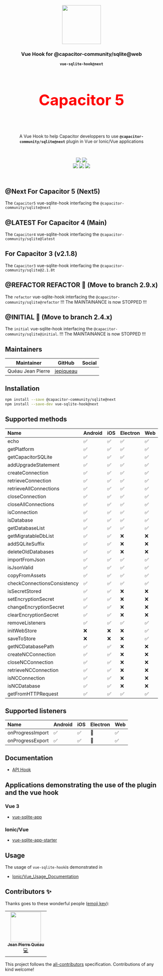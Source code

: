 <p align="center"><br><img src="https://avatars3.githubusercontent.com/u/16580653?v=4" width="128" height="128" /></p>

<h3 align="center">Vue Hook for @capacitor-community/sqlite@web</h3>
<p align="center"><strong><code>vue-sqlite-hook@next</code></strong></p>
<br>
<p align="center" style="font-size:50px;color:red"><strong>Capacitor 5</strong></p><br>
<p align="center">
  A Vue Hook to help Capacitor developpers to use <strong><code>@capacitor-community/sqlite@next</code></strong> plugin in Vue or Ionic/Vue applications
</p>
<br>
<p align="center">
    <img src="https://img.shields.io/maintenance/yes/2022?style=flat-square" />
    <a href="https://www.npmjs.com/package/vue-sqlite-hook"><img src="https://img.shields.io/npm/l/vue-sqlite-hook?style=flat-square" /></a>
<br>
  <a href="https://www.npmjs.com/package/vue-sqlite-hook"><img src="https://img.shields.io/npm/dw/vue-sqlite-hook?style=flat-square" /></a>
  <a href="https://www.npmjs.com/package/vue-sqlite-hook"><img src="https://img.shields.io/npm/v/vue-sqlite-hook?style=flat-square" /></a>
<!-- ALL-CONTRIBUTORS-BADGE:START - Do not remove or modify this section -->
<a href="#contributors-"><img src="https://img.shields.io/badge/all%20contributors-1-orange?style=flat-square" /></a>
<!-- ALL-CONTRIBUTORS-BADGE:END -->
</p>
<br>

## @Next For Capacitor 5 (Next5)

The `Capacitor5` vue-sqlite-hook interfacing the `@capacitor-community/sqlite@next`

## @LATEST For Capacitor 4 (Main)

The `Capacitor4` vue-sqlite-hook interfacing the `@capacitor-community/sqlite@latest`

## For Capacitor 3 (v2.1.8)

The `Capacitor3` vue-sqlite-hook interfacing the `@capacitor-community/sqlite@2.1.8t`

## @REFACTOR REFACTOR 🚀 (Move to branch 2.9.x)

The `refactor` vue-sqlite-hook interfacing the `@capacitor-community/sqlite@refactor` !!! The MAINTAINANCE is now STOPPED !!!

## @INITIAL 🛑 (Move to branch 2.4.x)

The `initial` vue-sqlite-hook interfacing the `@capacitor-community/sqlite@initial`. !!! The MAINTAINANCE is now STOPPED !!!
<br>


## Maintainers

| Maintainer        | GitHub                                    | Social |
| ----------------- | ----------------------------------------- | ------ |
| Quéau Jean Pierre | [jepiqueau](https://github.com/jepiqueau) |        |


## Installation

```bash
npm install --save @capacitor-community/sqlite@next
npm install --save-dev vue-sqlite-hook@next
```

## Supported methods

| Name                        | Android | iOS | Electron | Web |
| :-------------------------- | :------ | :-- | :------- | :-- |
| echo                        | ✅      | ✅   | ✅       | ✅  |
| getPlatform                 | ✅      | ✅   | ✅       | ✅  |
| getCapacitorSQLite          | ✅      | ✅   | ✅       | ✅  |
| addUpgradeStatement         | ✅      | ✅   | ✅       | ✅  |
| createConnection            | ✅      | ✅   | ✅       | ✅  |
| retrieveConnection          | ✅      | ✅   | ✅       | ✅  |
| retrieveAllConnections      | ✅      | ✅   | ✅       | ✅  |
| closeConnection             | ✅      | ✅   | ✅       | ✅  |
| closeAllConnections         | ✅      | ✅   | ✅       | ✅  |
| isConnection                | ✅      | ✅   | ✅       | ✅  |
| isDatabase                  | ✅      | ✅   | ✅       | ✅  |
| getDatabaseList             | ✅      | ✅   | ✅       | ✅  |
| getMigratableDbList         | ✅      | ✅   | ❌       | ❌  |
| addSQLiteSuffix             | ✅      | ✅   | ❌       | ❌  |
| deleteOldDatabases          | ✅      | ✅   | ❌       | ❌  |
| importFromJson              | ✅      | ✅   | ✅       | ✅  |
| isJsonValid                 | ✅      | ✅   | ✅       | ✅  |
| copyFromAssets              | ✅      | ✅   | ✅       | ✅  |
| checkConnectionsConsistency | ✅      | ✅   | ✅       | ✅  |
| isSecretStored              | ✅      | ✅   | ❌       | ❌  |
| setEncryptionSecret         | ✅      | ✅   | ❌       | ❌  |
| changeEncryptionSecret      | ✅      | ✅   | ❌       | ❌  |
| clearEncryptionSecret       | ✅      | ✅   | ❌       | ❌  |
| removeListeners             | ✅      | ✅   | ✅       | ✅  |
| initWebStore                | ❌      | ❌   | ❌       | ✅  |
| saveToStore                 | ❌      | ❌   | ❌       | ✅  |
| getNCDatabasePath           | ✅      | ✅   | ❌       | ❌  |
| createNCConnection          | ✅      | ✅   | ❌       | ❌  |
| closeNCConnection           | ✅      | ✅   | ❌       | ❌  |
| retrieveNCConnection        | ✅      | ✅   | ❌       | ❌  |
| isNCConnection              | ✅      | ✅   | ❌       | ❌  |
| isNCDatabase                | ✅      | ✅   | ❌       | ❌  |
| getFromHTTPRequest          | ✅      | ✅   | ✅       | ✅  |

## Supported listeners

| Name             | Android | iOS | Electron | Web |
| :--------------- | :------ | :-- | :------- | :-- |
| onProgressImport | ✅      | ✅   | 🚧       | ✅  |
| onProgressExport | ✅      | ✅   | 🚧       | ✅  |


## Documentation

- [API Hook](https://github.com/jepiqueau/vue-sqlite-hook/tree/main/docs/APIHook.md)


## Applications demonstrating the use of the plugin and the vue hook

### Vue 3
 - [vue-sqlite-app](https://github.com/jepiqueau/vue-sqlite-app)

### Ionic/Vue
 - [vue-sqlite-app-starter](https://github.com/jepiqueau/vue-sqlite-app-starter)


## Usage

The usage of `vue-sqlite-hook`is demonstrated in

- [Ionic/Vue_Usage_Documentation](https://github.com/capacitor-community/sqlite/blob/master/docs/Ionic-Vue-Usage.md)




## Contributors ✨

Thanks goes to these wonderful people ([emoji key](https://allcontributors.org/docs/en/emoji-key)):

<!-- ALL-CONTRIBUTORS-LIST:START - Do not remove or modify this section -->
<!-- prettier-ignore-start -->
<!-- markdownlint-disable -->
<table>
  <tr>
    <td align="center"><a href="https://github.com/jepiqueau"><img src="https://avatars3.githubusercontent.com/u/16580653?v=4" width="100px;" alt=""/><br /><sub><b>Jean Pierre Quéau</b></sub></a><br /><a href="https://github.com/jepiqueau/vue-sqlite-hook/commits?author=jepiqueau" title="Code">💻</a></td>
  </tr>
</table>

<!-- markdownlint-enable -->
<!-- prettier-ignore-end -->

<!-- ALL-CONTRIBUTORS-LIST:END -->

This project follows the [all-contributors](https://github.com/all-contributors/all-contributors) specification. Contributions of any kind welcome!

